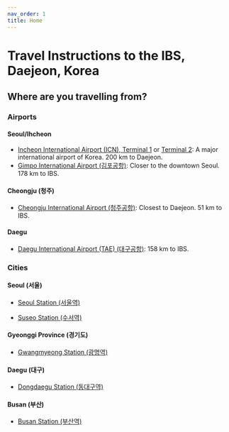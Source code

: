 ```yaml
---
nav_order: 1
title: Home
---
```

# Travel Instructions to the IBS, Daejeon, Korea

## Where are you travelling from?

### Airports

#### Seoul/Ihcheon

- [Incheon International Airport (ICN), Terminal 1](/icn/) or [Terminal 2](/icn2/): A major international airport of Korea. 200 km to Daejeon.
- [Gimpo International Airport (김포공항)](/gmp/): Closer to the downtown Seoul. 178 km to IBS.

#### Cheongju (청주)

- [Cheongju International Airport (청주공항)](/cjj/): Closest to Daejeon. 51 km to IBS.

#### Daegu
- [Daegu International Airport (TAE) (대구공항)](/tae/): 158 km to IBS.

### Cities

#### Seoul (서울)

- [Seoul Station (서울역)](/seoul/)
<!-- - [Yongsan Station (용산역)](/yongsan/) -->
- [Suseo Station (수서역)](/suseo/)

#### Gyeonggi Province (경기도)

- [Gwangmyeong Station (광명역)](/gwangmyeong/)
  
#### Daegu (대구)

- [Dongdaegu Station (동대구역)](/dongdaegu/)

#### Busan (부산)

- [Busan Station (부산역)](/busan/)

<div id="map"></div>
<script language="javascript">
        var greenIcon = new L.Icon({
  iconUrl: 'https://raw.githubusercontent.com/pointhi/leaflet-color-markers/master/img/marker-icon-2x-green.png',
  shadowUrl: 'https://unpkg.com/leaflet@1.9.4/dist/images/marker-shadow.png',
  iconSize: [25, 41],
  iconAnchor: [12, 41],
  popupAnchor: [1, -34],
  shadowSize: [41, 41]
});
var redIcon = new L.Icon({
  iconUrl: 'https://raw.githubusercontent.com/pointhi/leaflet-color-markers/master/img/marker-icon-2x-red.png',
  shadowUrl: 'https://unpkg.com/leaflet@1.9.4/dist/images/marker-shadow.png',
  iconSize: [25, 41],
  iconAnchor: [12, 41],
  popupAnchor: [1, -34],
  shadowSize: [41, 41]
});
    var map = L.map('map').setView([36.376419,127.385482], 7);
    L.tileLayer('https://{s}.tile.openstreetmap.de/{z}/{x}/{y}.png', {
        maxZoom: 19,
        attribution: '&copy; <a href="https://www.openstreetmap.org/copyright">OpenStreetMap</a> contributors'
    }).addTo(map);
    {% for dest in site.destinations %}
    {% if dest.lat and dest.long %}
        {% if dest.slug== "dimag" %}
        L.marker([{{ dest.lat }}, {{ dest.long }}],{icon:redIcon}).addTo(map)
        .bindPopup('<b>{{ dest.title }}</b>')
        .openPopup();
        {%else%}
        L.marker([{{ dest.lat }}, {{ dest.long }}]).addTo(map)
        .bindPopup('<b>{{ dest.title }}</b>');
        {%endif%}
    {% endif %}
    {% endfor %}
    {% for dest in site.origins %}
    {% if dest.lat and dest.long %}
    L.marker([{{ dest.lat }}, {{ dest.long }}],{icon:greenIcon}).addTo(map)
        .bindPopup('<b><a href="/{{dest.slug}}/">{{ dest.title }}</a></b>');
    {% endif %}
    {% endfor %}
</script>
